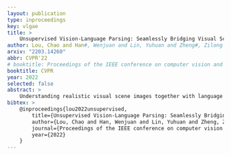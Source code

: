 ```yaml
---
layout: publication
type: inproceedings
key: vlgae
title: >
    Unsupervised Vision-Language Parsing: Seamlessly Bridging Visual Scene Graphs with Language Structures via Dependency Relationships
author: Lou, Chao and Han#, Wenjuan and Lin, Yuhuan and Zheng#, Zilong
arxiv: "2203.14260"
abbr: CVPR'22
# booktitle: Proceedings of the IEEE conference on computer vision and pattern recognition (CVPR)
booktitle: CVPR
year: 2022
selected: false
abstract: >
    Understanding realistic visual scene images together with language descriptions is a fundamental task towards generic visual understanding. Previous works have shown compelling comprehensive results by building hierarchical structures for visual scenes (e.g., scene graphs) and natural languages (e.g., dependency trees), individually. However, how to construct a joint vision-language (VL) structure has barely been investigated. More challenging but worthwhile, we introduce a new task that targets on inducing such a joint VL structure in an unsupervised manner. Our goal is to bridge the visual scene graphs and linguistic dependency trees seamlessly. Due to the lack of VL structural data, we start by building a new dataset VLParse. Rather than using labor-intensive labeling from scratch, we propose an automatic alignment procedure to produce coarse structures followed by human refinement to produce high-quality ones. Moreover, we benchmark our dataset by proposing a contrastive learning (CL)-based framework VLGAE, short for Vision-Language Graph Autoencoder. Our model obtains superior performance on two derived tasks, i.e., language grammar induction and VL phrase grounding. Ablations show the effectiveness of both visual cues and dependency relationships on fine-grained VL structure construction.
bibtex: >
    @inproceedings{lou2022unsupervised,
        title={Unsupervised Vision-Language Parsing: Seamlessly Bridging Visual Scene Graphs with Language Structures via Dependency Relationships},
        author={Lou, Chao and Han, Wenjuan and Lin, Yuhuan and Zheng, Zilong},
        journal={Proceedings of the IEEE conference on computer vision and pattern recognition (CVPR)},
        year={2022}
    }
---
```

